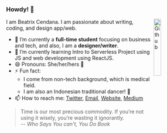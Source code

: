 ### Howdy! 👋

<img width="20%" align="right" alt="Github" src="https://drive.google.com/thumbnail?id=1BGb13XSE-E8ZeAVG3g_ZyBZ1egEmFaj2" />

I am Beatrix Cendana. I am passionate about writing, coding, and design app/web. 

- 🔭 I’m currently a **full-time student** focusing on business and tech, and also, I am a **designer/writer**.
- 🌱 I’m currently learning Intro to Serverless Project using JS and web development using ReactJS.
- 😄 Pronouns: She/her/hers 👸
- ⚡ Fun fact: 
   - I come from non-tech background, which is medical field. 
   - I am also an Indonesian traditional dancer! 💃
- 📫 How to reach me: [Twitter](https://twitter.com/Beatrixcdn),  [Email](mailto:beatrix.intan@gmail.com), [Website](http://beatrixcendana.com/), [Medium](https://medium.com/@beatrixcendana)

> Time is our most precious commodity. If you’re not using it wisely, you’re wasting it ignorantly. <br/>
> -- *Who Says You can't, You Do Book*

